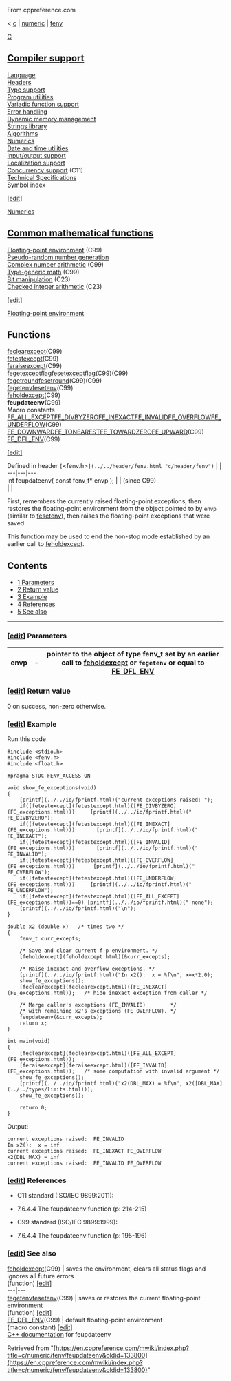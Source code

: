 From cppreference.com

< [c](../../../c.html "c")‎ | [numeric](../../numeric.html "c/numeric")‎ | [fenv](../fenv.html "c/numeric/fenv")

[ C](../../../c.html "c")

[Compiler support](../../compiler_support.html "c/compiler support")  
---  
[Language](../../language.html "c/language")  
[Headers](../../header.html "c/header")  
[Type support](../../types.html "c/types")  
[Program utilities](../../program.html "c/program")  
[Variadic function support](../../variadic.html "c/variadic")  
[Error handling](../../error.html "c/error")  
[Dynamic memory management](../../memory.html "c/memory")  
[Strings library](../../string.html "c/string")  
[Algorithms](../../algorithm.html "c/algorithm")  
[Numerics](../../numeric.html "c/numeric")  
[Date and time utilities](../../chrono.html "c/chrono")  
[Input/output support](../../io.html "c/io")  
[Localization support](../../locale.html "c/locale")  
[Concurrency support](../../thread.html "c/thread") (C11)  
[Technical Specifications](../../experimental.html "c/experimental")  
[Symbol index](../../index.html "c/symbol index")  
  
[[edit]](https://en.cppreference.com/mwiki/index.php?title=Template:c/navbar_content&action=edit)

[ Numerics](../../numeric.html "c/numeric")

[Common mathematical functions](../math.html "c/numeric/math")  
---  
[Floating-point environment](../fenv.html "c/numeric/fenv") (C99)  
[Pseudo-random number generation](../random.html "c/numeric/random")  
[Complex number arithmetic](../complex.html "c/numeric/complex") (C99)  
[Type-generic math](../tgmath.html "c/numeric/tgmath") (C99)  
[Bit manipulation](../../numeric.html#Bit_manipulation "c/numeric") (C23)  
[Checked integer arithmetic](../../numeric.html#Checked_integer_arithmetic "c/numeric") (C23)  
  
[[edit]](https://en.cppreference.com/mwiki/index.php?title=Template:c/numeric/navbar_content&action=edit)

[ Floating-point environment](../fenv.html "c/numeric/fenv")

Functions  
---  
[feclearexcept](feclearexcept.html "c/numeric/fenv/feclearexcept")(C99)  
[fetestexcept](fetestexcept.html "c/numeric/fenv/fetestexcept")(C99)  
[feraiseexcept](feraiseexcept.html "c/numeric/fenv/feraiseexcept")(C99)  
[fegetexceptflagfesetexceptflag](feexceptflag.html "c/numeric/fenv/feexceptflag")(C99)(C99)  
[fegetroundfesetround](feround.html "c/numeric/fenv/feround")(C99)(C99)  
[fegetenvfesetenv](feenv.html "c/numeric/fenv/feenv")(C99)  
[feholdexcept](feholdexcept.html "c/numeric/fenv/feholdexcept")(C99)  
**feupdateenv**(C99)  
Macro constants  
[FE_ALL_EXCEPTFE_DIVBYZEROFE_INEXACTFE_INVALIDFE_OVERFLOWFE_UNDERFLOW](FE_exceptions.html "c/numeric/fenv/FE exceptions")(C99)  
[FE_DOWNWARDFE_TONEARESTFE_TOWARDZEROFE_UPWARD](FE_round.html "c/numeric/fenv/FE round")(C99)  
[FE_DFL_ENV](FE_DFL_ENV.html "c/numeric/fenv/FE DFL ENV")(C99)  
  
[[edit]](https://en.cppreference.com/mwiki/index.php?title=Template:c/numeric/fenv/navbar_content&action=edit)

Defined in header `[`<fenv.h>`](../../header/fenv.html "c/header/fenv")` |  |   
---|---|---  
int feupdateenv( const fenv_t* envp ); |  |  (since C99)  
| |   
  
First, remembers the currently raised floating-point exceptions, then restores the floating-point environment from the object pointed to by `envp` (similar to [fesetenv](feenv.html "c/numeric/fenv/feenv")), then raises the floating-point exceptions that were saved. 

This function may be used to end the non-stop mode established by an earlier call to [feholdexcept](feholdexcept.html "c/numeric/fenv/feholdexcept"). 

## Contents

  * [1 Parameters](feupdateenv.html#Parameters)
  * [2 Return value](feupdateenv.html#Return_value)
  * [3 Example](feupdateenv.html#Example)
  * [4 References](feupdateenv.html#References)
  * [5 See also](feupdateenv.html#See_also)

  
---  
  
### [[edit](https://en.cppreference.com/mwiki/index.php?title=c/numeric/fenv/feupdateenv&action=edit&section=1 "Edit section: Parameters")] Parameters

envp  |  \-  |  pointer to the object of type fenv_t set by an earlier call to [feholdexcept](feholdexcept.html "c/numeric/fenv/feholdexcept") or `fegetenv` or equal to [FE_DFL_ENV](FE_DFL_ENV.html "c/numeric/fenv/FE DFL ENV")  
---|---|---  
  
### [[edit](https://en.cppreference.com/mwiki/index.php?title=c/numeric/fenv/feupdateenv&action=edit&section=2 "Edit section: Return value")] Return value

​0​ on success, non-zero otherwise. 

### [[edit](https://en.cppreference.com/mwiki/index.php?title=c/numeric/fenv/feupdateenv&action=edit&section=3 "Edit section: Example")] Example

Run this code
    
    
    #include <stdio.h>
    #include <fenv.h>
    #include <float.h>
     
    #pragma STDC FENV_ACCESS ON
     
    void show_fe_exceptions(void)
    {
        [printf](../../io/fprintf.html)("current exceptions raised: ");
        if([fetestexcept](fetestexcept.html)([FE_DIVBYZERO](FE_exceptions.html)))     [printf](../../io/fprintf.html)(" FE_DIVBYZERO");
        if([fetestexcept](fetestexcept.html)([FE_INEXACT](FE_exceptions.html)))       [printf](../../io/fprintf.html)(" FE_INEXACT");
        if([fetestexcept](fetestexcept.html)([FE_INVALID](FE_exceptions.html)))       [printf](../../io/fprintf.html)(" FE_INVALID");
        if([fetestexcept](fetestexcept.html)([FE_OVERFLOW](FE_exceptions.html)))      [printf](../../io/fprintf.html)(" FE_OVERFLOW");
        if([fetestexcept](fetestexcept.html)([FE_UNDERFLOW](FE_exceptions.html)))     [printf](../../io/fprintf.html)(" FE_UNDERFLOW");
        if([fetestexcept](fetestexcept.html)([FE_ALL_EXCEPT](FE_exceptions.html))==0) [printf](../../io/fprintf.html)(" none");
        [printf](../../io/fprintf.html)("\n");
    }
     
    double x2 (double x)   /* times two */
    {
        fenv_t curr_excepts;
     
        /* Save and clear current f-p environment. */
        [feholdexcept](feholdexcept.html)(&curr_excepts);
     
        /* Raise inexact and overflow exceptions. */
        [printf](../../io/fprintf.html)("In x2():  x = %f\n", x=x*2.0);
        show_fe_exceptions();
        [feclearexcept](feclearexcept.html)([FE_INEXACT](FE_exceptions.html));   /* hide inexact exception from caller */
     
        /* Merge caller's exceptions (FE_INVALID)        */
        /* with remaining x2's exceptions (FE_OVERFLOW). */
        feupdateenv(&curr_excepts);
        return x;
    }
     
    int main(void)
    {    
        [feclearexcept](feclearexcept.html)([FE_ALL_EXCEPT](FE_exceptions.html));
        [feraiseexcept](feraiseexcept.html)([FE_INVALID](FE_exceptions.html));   /* some computation with invalid argument */
        show_fe_exceptions();
        [printf](../../io/fprintf.html)("x2(DBL_MAX) = %f\n", x2([DBL_MAX](../../types/limits.html)));
        show_fe_exceptions();
     
        return 0;
    }

Output: 
    
    
    current exceptions raised:  FE_INVALID
    In x2():  x = inf
    current exceptions raised:  FE_INEXACT FE_OVERFLOW
    x2(DBL_MAX) = inf
    current exceptions raised:  FE_INVALID FE_OVERFLOW

### [[edit](https://en.cppreference.com/mwiki/index.php?title=c/numeric/fenv/feupdateenv&action=edit&section=4 "Edit section: References")] References

  * C11 standard (ISO/IEC 9899:2011): 



    

  * 7.6.4.4 The feupdateenv function (p: 214-215) 



  * C99 standard (ISO/IEC 9899:1999): 



    

  * 7.6.4.4 The feupdateenv function (p: 195-196) 



### [[edit](https://en.cppreference.com/mwiki/index.php?title=c/numeric/fenv/feupdateenv&action=edit&section=5 "Edit section: See also")] See also

[ feholdexcept](feholdexcept.html "c/numeric/fenv/feholdexcept")(C99) |  saves the environment, clears all status flags and ignores all future errors   
(function) [[edit]](https://en.cppreference.com/mwiki/index.php?title=Template:c/numeric/fenv/dsc_feholdexcept&action=edit)  
---|---  
[ fegetenvfesetenv](feenv.html "c/numeric/fenv/feenv")(C99) |  saves or restores the current floating-point environment   
(function) [[edit]](https://en.cppreference.com/mwiki/index.php?title=Template:c/numeric/fenv/dsc_feenv&action=edit)  
[ FE_DFL_ENV](FE_DFL_ENV.html "c/numeric/fenv/FE DFL ENV")(C99) |  default floating-point environment   
(macro constant) [[edit]](https://en.cppreference.com/mwiki/index.php?title=Template:c/numeric/fenv/dsc_FE_DFL_ENV&action=edit)  
[C++ documentation](../../../cpp/numeric/fenv/feupdateenv.html "cpp/numeric/fenv/feupdateenv") for feupdateenv  
  
Retrieved from "[https://en.cppreference.com/mwiki/index.php?title=c/numeric/fenv/feupdateenv&oldid=133800](https://en.cppreference.com/mwiki/index.php?title=c/numeric/fenv/feupdateenv&oldid=133800)" 
